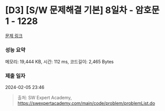 # [D3] [S/W 문제해결 기본] 8일차 - 암호문1 - 1228 

[문제 링크](https://swexpertacademy.com/main/code/problem/problemDetail.do?contestProbId=AV14w-rKAHACFAYD) 

### 성능 요약

메모리: 19,444 KB, 시간: 112 ms, 코드길이: 2,465 Bytes

### 제출 일자

2024-02-05 23:46



> 출처: SW Expert Academy, https://swexpertacademy.com/main/code/problem/problemList.do